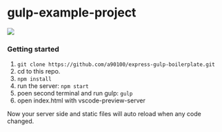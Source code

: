 # gulp-example-project
![](https://img.shields.io/github/license/a90100/gulp-example-project.svg)

### Getting started
1. `git clone https://github.com/a90100/express-gulp-boilerplate.git`
2. cd to this repo.
3. `npm install`
4. run the server: `npm start`
5. poen second terminal and run gulp: `gulp`
6. open index.html with vscode-preview-server

Now your server side and static files will auto reload when any code changed.